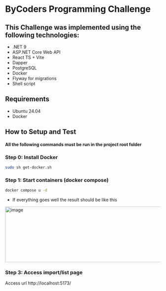 # ByCoders Programming Challenge

## This Challenge was implemented using the following technologies:
- .NET 9
- ASP.NET Core Web API
- React TS + Vite
- Dapper
- PostgreSQL
- Docker
- Flyway for migrations
- Shell script

## Requirements
- Ubuntu 24.04
- Docker

## How to Setup and Test
#### All the following commands must be run in the project root folder

### Step 0: Install Docker
```bash
sudo sh get-docker.sh
```

### Step 1: Start containers (docker compose)
```bash
docker compose u -d
```
- If everything goes well the result should be like this
<img width="1167" height="180" alt="image" src="https://github.com/user-attachments/assets/b20c6772-f34a-4c1e-b046-ee46c6ea0dc0" />

### Step 3: Access import/list page
Access url http://localhost:5173/

